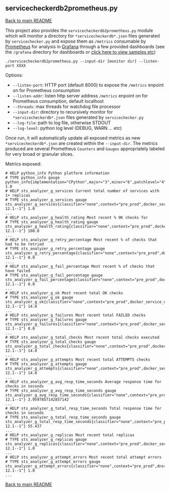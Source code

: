 ## <a id="servicecheckerdb2prometheus"></a>servicecheckerdb2prometheus.py

[Back to main README](../README.md)

This project also provides the `servicecheckerdb2prometheus.py` module which will monitor a directory for `*servicecheckerdb*.json` files generated by `servicechecker.py` and expose them as `/metrics` consumable by [Prometheus](https://prometheus.io/) for analysis in [Grafana](https://grafana.com/) through a few provided dashboards (see the `/grafana` directory for dashboards or [click here to view samples etc](grafana.md))

```
./servicecheckerdb2prometheus.py --input-dir [monitor dir] --listen-port XXXX
```

Options:
* `--listen-port`: HTTP port (default 8000) to expose the `/metrics` enpoint on for Prometheus consumption
* `--listen-addr`: listen http server address `/metrics` enpoint on for Prometheus consumption, default localhost
* `--threads`: max threads for watchdog file processor
* `--input-dir`: directory to recursively monitor for `*servicecheckerdb*.json` files generated by `servicechecker.py`
* `--log-file`: path to log file, otherwise STDOUT
* `--log-level`: python log level (DEBUG, WARN ... etc)

Once run, it will automatically update all exposed metrics as new `*servicecheckerdb*.json` are created within the `--input-dir`. The metrics produced are several Prometheus `Counters` and `Gauges` appropriately labeled for very broad or granular slices.

Metrics exposed:
```
# HELP python_info Python platform information
# TYPE python_info gauge
python_info{implementation="CPython",major="3",minor="6",patchlevel="4",version="3.6.4"} 1.0
# HELP sts_analyzer_g_services Current total number of services with 1+ replicas
# TYPE sts_analyzer_g_services gauge
sts_analyzer_g_services{classifier="none",context="pre_prod",docker_service_name="my_app_pre_prod_beta_12_1__1_app",formal_name="my_app",swarm="myswarm9",tags="previous",version="beta-12.1--1"} 1.0
...
# HELP sts_analyzer_g_health_rating Most recent % OK checks for
# TYPE sts_analyzer_g_health_rating gauge
sts_analyzer_g_health_rating{classifier="none",context="pre_prod",docker_service_name="my_app_pre_prod_beta_12_1__1_app",formal_name="my_app",layer="layer0",swarm="myswarm9",tags="previous",version="beta-12.1--1"} 100.0
...
# HELP sts_analyzer_g_retry_percentage Most recent % of checks that had to be retried
# TYPE sts_analyzer_g_retry_percentage gauge
sts_analyzer_g_retry_percentage{classifier="none",context="pre_prod",docker_service_name="my_app_pre_prod_beta_12_1__1_app",formal_name="my_app",layer="layer0",swarm="myswarm9",tags="previous",version="beta-12.1--1"} 0.0
....
# HELP sts_analyzer_g_fail_percentage Most recent % of checks that have failed
# TYPE sts_analyzer_g_fail_percentage gauge
sts_analyzer_g_fail_percentage{classifier="none",context="pre_prod",docker_service_name="my_app_pre_prod_beta_12_1__1_app",formal_name="my_app",layer="layer0",swarm="myswarm9",tags="previous",version="beta-12.1--1"} 0.0
...
# HELP sts_analyzer_g_ok Most recent total OK checks
# TYPE sts_analyzer_g_ok gauge
sts_analyzer_g_ok{classifier="none",context="pre_prod",docker_service_name="my_app_pre_prod_beta_12_1__1_app",formal_name="my_app",layer="layer0",swarm="myswarm9",tags="previous",version="beta-12.1--1"} 14.0
...
# HELP sts_analyzer_g_failures Most recent total FAILED checks
# TYPE sts_analyzer_g_failures gauge
sts_analyzer_g_failures{classifier="none",context="pre_prod",docker_service_name="my_app_pre_prod_beta_12_1__1_app",formal_name="my_app",layer="layer0",swarm="myswarm9",tags="previous",version="beta-12.1--1"} 0.0
...
# HELP sts_analyzer_g_total_checks Most recent total checks executed
# TYPE sts_analyzer_g_total_checks gauge
sts_analyzer_g_total_checks{classifier="none",context="pre_prod",docker_service_name="my_app_pre_prod_beta_12_1__1_app",formal_name="my_app",layer="layer0",swarm="myswarm9",tags="previous",version="beta-12.1--1"} 14.0
...
# HELP sts_analyzer_g_attempts Most recent total ATTEMPTS checks
# TYPE sts_analyzer_g_attempts gauge
sts_analyzer_g_attempts{classifier="none",context="pre_prod",docker_service_name="my_app_pre_prod_beta_12_1__1_app",formal_name="my_app",layer="layer0",swarm="myswarm9",tags="previous",version="beta-12.1--1"} 14.0
...
# HELP sts_analyzer_g_avg_resp_time_seconds Average response time for checks in seconds
# TYPE sts_analyzer_g_avg_resp_time_seconds gauge
sts_analyzer_g_avg_resp_time_seconds{classifier="none",context="pre_prod",docker_service_name="my_app_pre_prod_beta_12_1__1_app",formal_name="my_app",layer="layer0",swarm="myswarm9",tags="previous",version="beta-12.1--1"} 3.9597857142857142
...
# HELP sts_analyzer_g_total_resp_time_seconds Total response time for checks in seconds
# TYPE sts_analyzer_g_total_resp_time_seconds gauge
sts_analyzer_g_total_resp_time_seconds{classifier="none",context="pre_prod",docker_service_name="my_app_pre_prod_beta_12_1__1_app",formal_name="my_app",layer="layer0",swarm="myswarm9",tags="previous",version="beta-12.1--1"} 55.437
...
# HELP sts_analyzer_g_replicas Most recent total replicas
# TYPE sts_analyzer_g_replicas gauge
sts_analyzer_g_replicas{classifier="none",context="pre_prod",docker_service_name="my_app_pre_prod_beta_12_1__1_app",formal_name="my_app",layer="layer0",swarm="myswarm9",tags="previous",version="beta-12.1--1"} 1.0
...
# HELP sts_analyzer_g_attempt_errors Most recent total attempt errors
# TYPE sts_analyzer_g_attempt_errors gauge
sts_analyzer_g_attempt_errors{classifier="none",context="pre_prod",dns="192.168.22.177",docker_service_name="my_app_pre_prod_beta_12_1__1_app",error="timeout",formal_name="my_app",host="mydockerhost2.test.com",layer="layer1",path="/healthcheck",port="10001",swarm="myswarm9",tags="previous",url="https://mydockerhost2.test.com:45001/healthcheck",version="beta-12.1--1"} 1.0
...
```

[Back to main README](../README.md)
